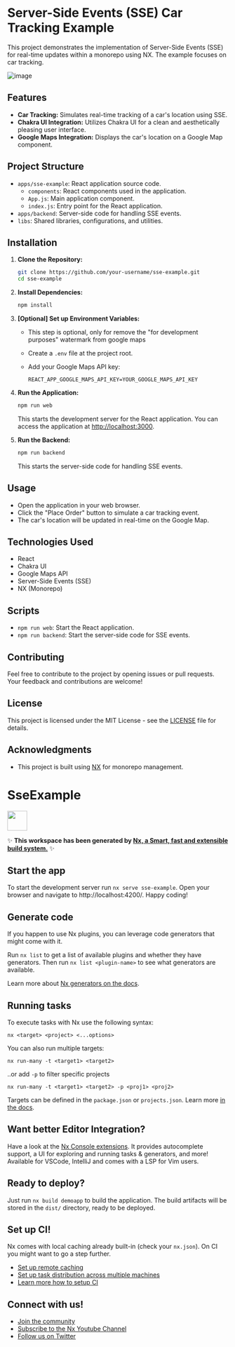 # Server-Side Events (SSE) Car Tracking Example

This project demonstrates the implementation of Server-Side Events (SSE) for real-time updates within a monorepo using NX. The example focuses on car tracking.

![image](https://github.com/ebellumat/sse-example-project/assets/26942680/b86350a2-a989-4413-87b2-36d8be379da2)


## Features

- **Car Tracking:** Simulates real-time tracking of a car's location using SSE.
- **Chakra UI Integration:** Utilizes Chakra UI for a clean and aesthetically pleasing user interface.
- **Google Maps Integration:** Displays the car's location on a Google Map component.

## Project Structure

- `apps/sse-example`: React application source code.
  - `components`: React components used in the application.
  - `App.js`: Main application component.
  - `index.js`: Entry point for the React application.
- `apps/backend`: Server-side code for handling SSE events.
- `libs`: Shared libraries, configurations, and utilities.

## Installation

1. **Clone the Repository:**

   ```bash
   git clone https://github.com/your-username/sse-example.git
   cd sse-example
   ```

2. **Install Dependencies:**

   ```bash
   npm install
   ```

3. **[Optional] Set up Environment Variables:**
   - This step is optional, only for remove the "for development purposes" watermark from google maps
   - Create a `.env` file at the project root.
   - Add your Google Maps API key:

     ```plaintext
     REACT_APP_GOOGLE_MAPS_API_KEY=YOUR_GOOGLE_MAPS_API_KEY
     ```

4. **Run the Application:**

   ```bash
   npm run web
   ```

   This starts the development server for the React application. You can access the application at [http://localhost:3000](http://localhost:3000).

5. **Run the Backend:**

   ```bash
   npm run backend
   ```

   This starts the server-side code for handling SSE events.

## Usage

- Open the application in your web browser.
- Click the "Place Order" button to simulate a car tracking event.
- The car's location will be updated in real-time on the Google Map.

## Technologies Used

- React
- Chakra UI
- Google Maps API
- Server-Side Events (SSE)
- NX (Monorepo)

## Scripts

- `npm run web`: Start the React application.
- `npm run backend`: Start the server-side code for SSE events.

## Contributing

Feel free to contribute to the project by opening issues or pull requests. Your feedback and contributions are welcome!

## License

This project is licensed under the MIT License - see the [LICENSE](LICENSE) file for details.

## Acknowledgments

- This project is built using [NX](https://nx.dev/) for monorepo management.


# SseExample

<a alt="Nx logo" href="https://nx.dev" target="_blank" rel="noreferrer"><img src="https://raw.githubusercontent.com/nrwl/nx/master/images/nx-logo.png" width="45"></a>

✨ **This workspace has been generated by [Nx, a Smart, fast and extensible build system.](https://nx.dev)** ✨


## Start the app

To start the development server run `nx serve sse-example`. Open your browser and navigate to http://localhost:4200/. Happy coding!


## Generate code

If you happen to use Nx plugins, you can leverage code generators that might come with it.

Run `nx list` to get a list of available plugins and whether they have generators. Then run `nx list <plugin-name>` to see what generators are available.

Learn more about [Nx generators on the docs](https://nx.dev/plugin-features/use-code-generators).

## Running tasks

To execute tasks with Nx use the following syntax:

```
nx <target> <project> <...options>
```

You can also run multiple targets:

```
nx run-many -t <target1> <target2>
```

..or add `-p` to filter specific projects

```
nx run-many -t <target1> <target2> -p <proj1> <proj2>
```

Targets can be defined in the `package.json` or `projects.json`. Learn more [in the docs](https://nx.dev/core-features/run-tasks).

## Want better Editor Integration?

Have a look at the [Nx Console extensions](https://nx.dev/nx-console). It provides autocomplete support, a UI for exploring and running tasks & generators, and more! Available for VSCode, IntelliJ and comes with a LSP for Vim users.

## Ready to deploy?

Just run `nx build demoapp` to build the application. The build artifacts will be stored in the `dist/` directory, ready to be deployed.

## Set up CI!

Nx comes with local caching already built-in (check your `nx.json`). On CI you might want to go a step further.

- [Set up remote caching](https://nx.dev/core-features/share-your-cache)
- [Set up task distribution across multiple machines](https://nx.dev/nx-cloud/features/distribute-task-execution)
- [Learn more how to setup CI](https://nx.dev/recipes/ci)

## Connect with us!

- [Join the community](https://nx.dev/community)
- [Subscribe to the Nx Youtube Channel](https://www.youtube.com/@nxdevtools)
- [Follow us on Twitter](https://twitter.com/nxdevtools)

